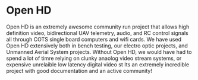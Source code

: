 # Open HD

Open HD is an extremely awesome community run project that allows high definition video, bidirectional UAV telemetry, audio, and RC control signals all through COTS single board computers and wifi cards. We have used Open HD extensively both in bench testing, our electro optic projects, and Unmanned Aerial System projects. Without Open HD, we would have had to spend a lot of timre relying on clunky anaolog video stream systems, or expensive unrelaible low latency digital video st Its an extremely incredible project with good documentation and an active community!

